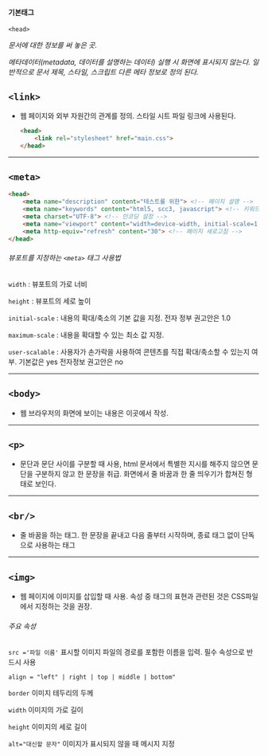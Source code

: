 #### 기본태그

`<head>`

_문서에 대한 정보를 써 놓은 곳._

_메타데이터(metadata, 데이터를 설명하는 데이터) 실행 시 화면에 표시되지 않는다. 일반적으로 문서 제목, 스타일, 스크립트 다른 메타 정보로 정의 된다._

## `<link>`

- 웹 페이지와 외부 자원간의 관계를 정의. 스타일 시트 파일 링크에 사용된다.

  ```html 
  <head>
      <link rel="stylesheet" href="main.css">
  </head>
  ```

---



## `<meta>`

```html
<head>
    <meta name="description" content="테스트를 위한"> <!-- 페이지 설명 -->
    <meta name="keywords" content="html5, scc3, javascript"> <!-- 키워드 사용 -->
    <meta charset="UTF-8"> <!-- 인코딩 설정 -->
    <meta name="viewport" content="width=device-width, initial-scale=1.0"> <!-- 뷰포트 설정 -->
    <meta http-equiv="refresh" content="30"> <!-- 페이지 새로고침 -->
</head>
```

###### 뷰포트를 지정하는 `<meta>` 태그 사용법

`width` : 뷰포트의 가로 너비

`height` : 뷰포트의 세로 높이

`initial-scale` : 내용의 확대/축소의 기본 값을 지정. 전자 정부 권고안은 1.0

`maximum-scale` : 내용을 확대할 수 있는 최소 값 지정.

`user-scalable` : 사용자가 손가락을 사용하여 콘텐츠를 직접 확대/축소할 수 있는지 여부. 기본값은 yes 전자정보 권고안은 no

---



## `<body>`

- 웹 브라우저의 화면에 보이는 내용은 이곳에서 작성.

---





## `<p>`

- 문단과 문단 사이를 구분할 때 사용, html 문서에서 특별한 지시를 해주지 않으면 문단을 구분하지 않고 한 문장을 취급. 화면에서 줄 바꿈과 한 줄 띄우기가 합쳐진 형태로 보인다.

---



## `<br/>`

- 줄 바꿈을 하는 태그. 한 문장을 끝내고 다음 줄부터 시작하며, 종료 태그 없이 단독으로 사용하는 태그 

---





## `<img>`

- 웹 페이지에 이미지를 삽입할 때 사용. 속성 중 태그의 표현과 관련된 것은 CSS파일에서 지정하는 것을 권장.

###### 주요 속성

`src ='파일 이름'` 표시할 이미지 파일의 경로를 포함한 이름을 입력. 필수 속성으로 반드시 사용

`align = "left" | right | top | middle | bottom"`

`border` 이미지 테두리의 두께

`width` 이미지의 가로 길이

`height` 이미지의 세로 길이

`alt="대신할 문자"` 이미지가 표시되지 않을 때 메시지 지정



